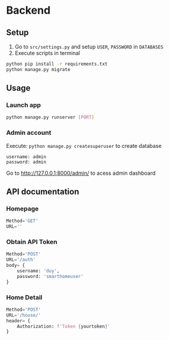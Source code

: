 # Backend

## Setup

1. Go to `src/settings.py` and setup `USER`, `PASSWORD` in `DATABASES`
2. Execute scripts in terminal
```bash
python pip install -r requirements.txt
python manage.py migrate
```

## Usage

### Launch app

```bash
python manage.py runserver [PORT]
```

### Admin account
Execute: `python manage.py createsuperuser` to create database
```
username: admin
password: admin
```
Go to http://127.0.0.1:8000/admin/ to acess admin dashboard

## API documentation

### Homepage
```python
Method='GET'
URL=''
```

### Obtain API Token 
```python
Method='POST'
URL='/auth'
body= {
    username: 'duy',
    password: 'smarthomeuser'
}
```

### Home Detail
```python
Method='POST'
URL='/house/'
header= {
    Authorization: f'Token {yourtoken}'
}
```
